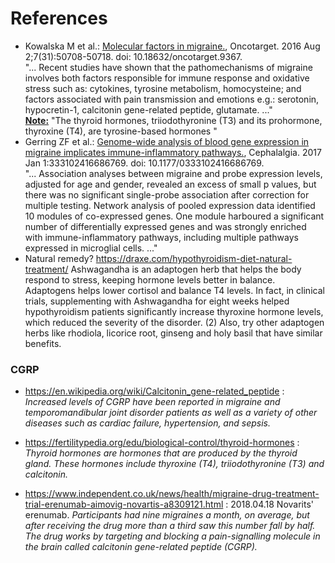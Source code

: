 # References
- Kowalska M et al.: [Molecular factors in migraine.](https://www.ncbi.nlm.nih.gov/pubmed/27191890), Oncotarget. 2016 Aug 2;7(31):50708-50718. doi: 10.18632/oncotarget.9367. <br/> "... Recent studies have shown that the pathomechanisms of migraine involves both factors responsible for immune response and oxidative stress such as: cytokines, tyrosine metabolism, homocysteine; and factors associated with pain transmission and emotions e.g.: serotonin, hypocretin-1, calcitonin gene-related peptide, glutamate. ..." <br/> [__Note:__](https://en.wikipedia.org/wiki/Thyroid_hormones) "The thyroid hormones, triiodothyronine (T3) and its prohormone, thyroxine (T4), are tyrosine-based hormones " 
- Gerring ZF et al.: [Genome-wide analysis of blood gene expression in migraine implicates immune-inflammatory pathways.](https://www.ncbi.nlm.nih.gov/pubmed/28058943), Cephalalgia. 2017 Jan 1:333102416686769. doi: 10.1177/0333102416686769.<br/> "... Association analyses between migraine and probe expression levels, adjusted for age and gender, revealed an excess of small p values, but there was no significant single-probe association after correction for multiple testing. Network analysis of pooled expression data identified 10 modules of co-expressed genes. One module harboured a significant number of differentially expressed genes and was strongly enriched with immune-inflammatory pathways, including multiple pathways expressed in microglial cells. ..."
- Natural remedy? https://draxe.com/hypothyroidism-diet-natural-treatment/ Ashwagandha is an adaptogen herb that helps the body respond to stress, keeping hormone levels better in balance. Adaptogens helps lower cortisol and balance T4 levels. In fact, in clinical trials, supplementing with Ashwagandha for eight weeks helped hypothyroidism patients significantly increase thyroxine hormone levels, which reduced the severity of the disorder. (2) Also, try other adaptogen herbs like rhodiola, licorice root, ginseng and holy basil that have similar benefits.

### CGRP
- https://en.wikipedia.org/wiki/Calcitonin_gene-related_peptide : _Increased levels of CGRP have been reported in migraine and temporomandibular joint disorder patients as well as a variety of other diseases such as cardiac failure, hypertension, and sepsis._
- https://fertilitypedia.org/edu/biological-control/thyroid-hormones : _Thyroid hormones are hormones that are produced by the thyroid gland. These hormones include thyroxine (T4), triiodothyronine (T3) and calcitonin._

- https://www.independent.co.uk/news/health/migraine-drug-treatment-trial-erenumab-aimovig-novartis-a8309121.html : 2018.04.18 Novarits' erenumab.  _Participants had nine migraines a month, on average, but after receiving the drug more than a third saw this number fall by half. The drug works by targeting and blocking a pain-signalling molecule in the brain called calcitonin gene-related peptide (CGRP)._
